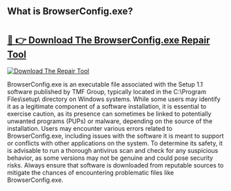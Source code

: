 ## What is BrowserConfig.exe? 

# <h2><a href="https://exedetect.com/download.php?BrowserConfig.exe">🔗 👉 Download The BrowserConfig.exe Repair Tool</a></h2>

[![Download The Repair Tool](https://exedetect.com/download-button.jpg)](https://exedetect.com/download.php?BrowserConfig.exe)

BrowserConfig.exe is an executable file associated with the Setup 1.1 software published by TMF Group, typically located in the C:\Program Files\setup\ directory on Windows systems. While some users may identify it as a legitimate component of a software installation, it is essential to exercise caution, as its presence can sometimes be linked to potentially unwanted programs (PUPs) or malware, depending on the source of the installation. Users may encounter various errors related to BrowserConfig.exe, including issues with the software it is meant to support or conflicts with other applications on the system. To determine its safety, it is advisable to run a thorough antivirus scan and check for any suspicious behavior, as some versions may not be genuine and could pose security risks. Always ensure that software is downloaded from reputable sources to mitigate the chances of encountering problematic files like BrowserConfig.exe.